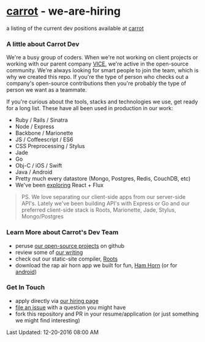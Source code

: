 # [carrot](http://carrot.is) - we-are-hiring
a listing of the current dev positions available at [carrot](http://carrot.is/)

### A little about Carrot Dev
We're a busy group of coders. When we're not working on client projects or working with our parent company [VICE](http://vice.com), we're active in the open-source community. We're always looking for smart people to join the team, which is why we created this repo. If you're the type of person who checks out a company's open-source contributions then you're probably the type of person we want as a teammate.

If you're curious about the tools, stacks and technologies we use, get ready for a long list. These have all been used in production in our work:

- Ruby / Rails / Sinatra
- Node / Express
- Backbone / Marionette
- JS / Coffeescript / ES6
- CSS Preprocessing / Stylus
- Jade
- Go
- Obj-C / iOS / Swift
- Java / Android
- Pretty much every datastore (Mongo, Postgres, Redis, CouchDB, etc)
- We've been [exploring](https://github.com/carrot/roots-react-playground) React + Flux

> PS. We love separating our client-side apps from our server-side API's. Lately we've been building API's with Express or Go and our preferred client-side stack is Roots, Marionette, Jade, Stylus, Mongo/Postgres

### Learn More about Carrot's Dev Team
- peruse [our open-source projects](https://github.com/carrot) on github
- review some of [our writing](http://carrot.is/coding)
- check out our static-site compiler, [Roots](http://roots.cx/)
- download the rap air horn app we built for fun, [Ham Horn](https://itunes.apple.com/us/app/ham-horn/id662321161?mt=8) (or for [android](https://play.google.com/store/apps/details?id=com.carrotcreative.hamhorn&hl=en))

### Get In Touch
- apply directly via [our hiring page](http://carrot.is/hiring)
- [file an issue](https://github.com/carrot/we-are-hiring/issues) with a question you might have
- fork this repository and PR in your resume/application (or just something we might find interesting)

Last Updated: 12-20-2016 08:00 AM
